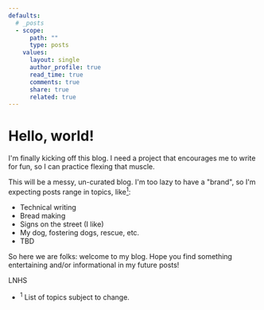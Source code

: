```yaml
---
defaults:
  # _posts
  - scope:
      path: ""
      type: posts
    values:
      layout: single
      author_profile: true
      read_time: true
      comments: true
      share: true
      related: true
---
```


# Hello, world!

I'm finally kicking off this blog. I need a project that encourages me to write for fun, so I can practice flexing that muscle.

This will be a messy, un-curated blog. I'm too lazy to have a "brand", so I'm expecting posts range in topics, like[<sup>1</sup>](#footnotes):

- Technical writing
- Bread making
- Signs on the street (I like)
- My dog, fostering dogs, rescue, etc.
- TBD

So here we are folks: welcome to my blog. Hope you find something entertaining and/or informational in my future posts!

LNHS

<a name="footnotes"></a>

- <sup>1</sup> List of topics subject to change.
